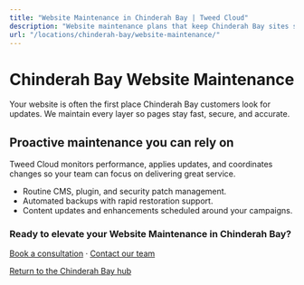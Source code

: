 ```yaml
---
title: "Website Maintenance in Chinderah Bay | Tweed Cloud"
description: "Website maintenance plans that keep Chinderah Bay sites secure and up to date."
url: "/locations/chinderah-bay/website-maintenance/"
---
```


# Chinderah Bay Website Maintenance

Your website is often the first place Chinderah Bay customers look for updates. We maintain every layer so pages stay fast, secure, and accurate.

## Proactive maintenance you can rely on

Tweed Cloud monitors performance, applies updates, and coordinates changes so your team can focus on delivering great service.

- Routine CMS, plugin, and security patch management.
- Automated backups with rapid restoration support.
- Content updates and enhancements scheduled around your campaigns.

### Ready to elevate your Website Maintenance in Chinderah Bay?

[Book a consultation](/consultation/) · [Contact our team](/contact/)

[Return to the Chinderah Bay hub](/locations/chinderah-bay/)

